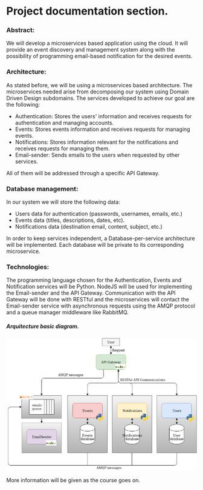 # Project documentation section.
### Abstract:
We will develop a microservices based application using the cloud.
It will provide an event discovery and management system along with the possibility of programming email-based notification for the desired events.

### Architecture:
As stated before, we will be using a microservices based architecture. The microservices needed arise from decomposing our system using Domain Driven Design subdomains. The services developed to achieve our goal are the following:
- Authentication: Stores the users' information and receives requests for authentication and managing accounts.
- Events: Stores events information and receives requests for managing events. 
- Notifications: Stores information relevant for the notifications and receives requests for managing them.
- Email-sender: Sends emails to the users when requested by other services. 

All of them will be addressed through a specific API Gateway.

### Database management:
In our system we will store the following data:
- Users data for authentication (passwords, usernames, emails, etc.)
- Events data (titles, descriptions, dates, etc).
- Notifications data (destination email, content, subject, etc.)

In order to keep services independent, a Database-per-service architecture will be implemented. Each database will be private to its corresponding microservice.

### Technologies:
The programming language chosen for the Authentication, Events and Notification services will be Python. NodeJS will be used for implementing the Email-sender and the API Gateway.
Communication with the API Gateway will be done with RESTful and the microservices will contact the Email-sender service with asynchronous requests using the AMQP protocol and a queue manager middleware like RabbitMQ.

##### Arquitecture basic diagram.
![Microservices architecture diagram](img/eventpost_architecture_diagram.png "Microservices architecture diagram")

 More information will be given as the course goes on.